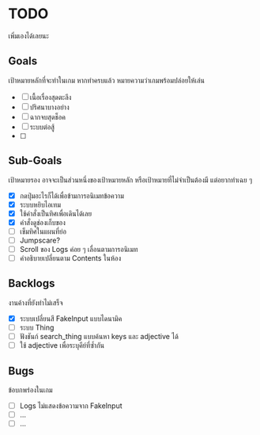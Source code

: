 # TODO

เพิ่มเองได้เลยนะ

## Goals
เป้าหมายหลักที่จะทำในเกม หากทำครบแล้ว หมายความว่าเกมพร้อมปล่อยให้เล่น
- [ ] เนื้อเรื่องสุดตะลึง
- [ ] ปริศนาบางอย่าง
- [ ] ฉากจบสุดช็อค
- [ ] ระบบต่อสู้
- [ ]

## Sub-Goals
เป้าหมายรอง อาจจะเป็นส่วนหนึ่งของเป้าหมายหลัก หรือเป้าหมายที่ไม่จำเป็นต้องมี แต่อยากทำเฉย ๆ
- [x] กดปุ่มอะไรก็ได้เพื่อข้ามการอนิเมทข้อความ
- [x] ระบบหยิบไอเทม
- [x] ใช้คำสั่งเป็นทิศเพื่อเดินได้เลย
- [x] คำสั่งดูช่องเก็บของ
- [ ] เข็มทิศในแผนที่ย่อ
- [ ] Jumpscare?
- [ ] Scroll ของ Logs ค่อย ๆ เลื่อนตามการอนิเมท
- [ ] คำอธิบายเปลี่ยนตาม Contents ในห้อง

## Backlogs
งานค้างที่ยังทำไม่เสร็จ
- [x] ระบบเปลี่ยนสี FakeInput แบบไดนามิค
- [ ] ระบบ Thing
- [ ] ฟังชันก์ search_thing แบบค้นหา keys และ adjective ได้
- [ ] ใช้ adjective เพื่อระบุคีย์ที่ซ้ำกัน

## Bugs
ข้อบกพร่องในเกม
- [ ] Logs ไม่แสดงข้อความจาก FakeInput
- [ ] ...
- [ ] ...
